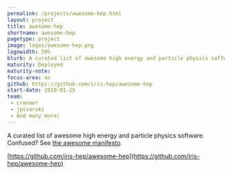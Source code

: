 ```yaml
---
permalink: /projects/awesome-hep.html
layout: project
title: awesome-hep
shortname: awesome-hep
pagetype: project
image: logos/awesome-hep.png
logowidth: 50%
blurb: A curated list of awesome high energy and particle physics software
maturity: Deployed
maturity-note:
focus-area: as
github: https://github.com/iris-hep/awesome-hep
start-date: 2019-01-25
team:
 - cranmer
 - jpivarski
 - And many more!
---
```


A curated list of awesome high energy and particle physics software.
Confused? See [the awesome manifesto](https://github.com/sindresorhus/awesome/blob/master/awesome.md).

[https://github.com/iris-hep/awesome-hep](https://github.com/iris-hep/awesome-hep)
